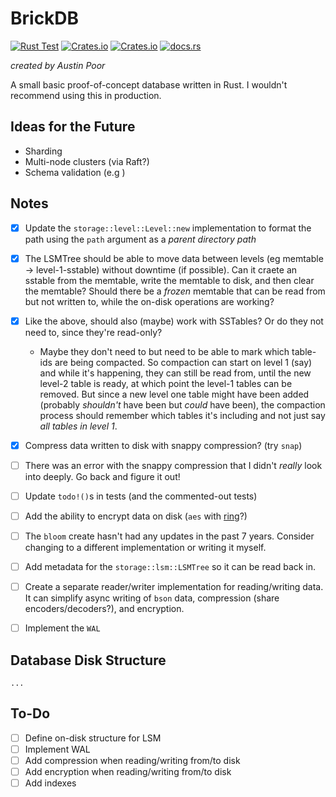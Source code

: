 # BrickDB

[![Rust Test](https://github.com/a-poor/brickdb/actions/workflows/rust-test.yml/badge.svg)](https://github.com/a-poor/brickdb/actions/workflows/rust-test.yml)
[![Crates.io](https://img.shields.io/crates/v/brickdb)](https://crates.io/crates/brickdb)
[![Crates.io](https://img.shields.io/crates/l/brickdb)](https://crates.io/crates/brickdb)
[![docs.rs](https://img.shields.io/docsrs/brickdb)](https://docs.rs/brickdb)


_created by Austin Poor_

A small basic proof-of-concept database written in Rust. I wouldn't recommend using this in production.


## Ideas for the Future

- Sharding
- Multi-node clusters (via Raft?)
- Schema validation (e.g )


## Notes

- [x] Update the `storage::level::Level::new` implementation to format the path using the `path` argument as a _parent directory path_
- [x] The LSMTree should be able to move data between levels (eg memtable -> level-1-sstable) without downtime (if possible). Can it craete an sstable from the memtable, write the memtable to disk, and then clear the memtable? Should there be a _frozen_ memtable that can be read from but not written to, while the on-disk operations are working?
- [x] Like the above, should also (maybe) work with SSTables? Or do they not need to, since they're read-only?
    - Maybe they don't need to but need to be able to mark which table-ids are being compacted. So compaction can start on level 1 (say) and while it's happening, they can still be read from, until the new level-2 table is ready, at which point the level-1 tables can be removed. But since a new level one table might have been added (probably _shouldn't_ have been but _could_ have been), the compaction process should remember which tables it's including and not just say _all tables in level 1_.
- [x] Compress data written to disk with snappy compression? (try `snap`)
- [ ] There was an error with the snappy compression that I didn't *really* look into deeply. Go back and figure it out!
- [ ] Update `todo!()`s in tests (and the commented-out tests)
- [ ] Add the ability to encrypt data on disk (`aes` with [ring](https://docs.rs/ring/latest/ring)?)
- [ ] The `bloom` create hasn't had any updates in the past 7 years. Consider changing to a different implementation or writing it myself.
- [ ] Add metadata for the `storage::lsm::LSMTree` so it can be read back in.
- [ ] Create a separate reader/writer implementation for reading/writing data. It can simplify async writing of `bson` data, compression (share encoders/decoders?), and encryption.
- [ ] Implement the `WAL`


## Database Disk Structure

```
...
```

## To-Do
- [ ] Define on-disk structure for LSM
- [ ] Implement WAL
- [ ] Add compression when reading/writing from/to disk
- [ ] Add encryption when reading/writing from/to disk
- [ ] Add indexes
